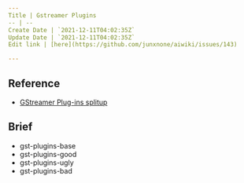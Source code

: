 ```yaml
---
Title | Gstreamer Plugins
-- | --
Create Date | `2021-12-11T04:02:35Z`
Update Date | `2021-12-11T04:02:35Z`
Edit link | [here](https://github.com/junxnone/aiwiki/issues/143)

---
```

## Reference
- [GStreamer Plug-ins splitup](https://gstreamer.freedesktop.org/documentation/additional/splitup.html#)


## Brief
- gst-plugins-base
- gst-plugins-good
- gst-plugins-ugly
- gst-plugins-bad
